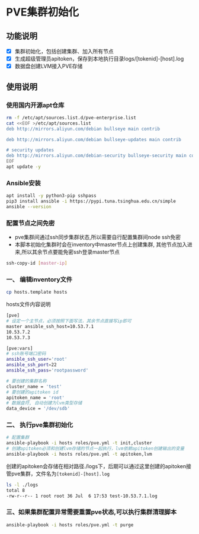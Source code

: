 # PVE集群初始化
## 功能说明
- [x] 集群初始化，包括创建集群、加入所有节点
- [x] 生成超级管理员apitoken，保存到本地执行目录logs/[tokenid]-[host].log
- [x] 数据盘创建LVM接入PVE存储

## 使用说明

### 使用国内开源apt仓库
```bash
rm -f /etc/apt/sources.list.d/pve-enterprise.list
cat <<EOF >/etc/apt/sources.list
deb http://mirrors.aliyun.com/debian bullseye main contrib

deb http://mirrors.aliyun.com/debian bullseye-updates main contrib

# security updates
deb http://mirrors.aliyun.com/debian-security bullseye-security main contrib
EOF
apt update -y
```
### Ansible安装
```bash
apt install -y python3-pip sshpass
pip3 install ansible -i https://pypi.tuna.tsinghua.edu.cn/simple
ansible --version
```

### 配置节点之间免密
* pve集群间通过ssh同步集群状态,所以需要自行配置集群间node ssh免密
* 本脚本初始化集群时会在inventory中master节点上创建集群, 其他节点加入进来,所以其余节点要能免密ssh登录master节点
```bash
ssh-copy-id [master-ip]
```

### 一、 编辑inventory文件
```bash
cp hosts.template hosts
```
hosts文件内容说明
```bash
[pve]
# 设定一个主节点，必须按照下面写法，其余节点直接写ip即可
master ansible_ssh_host=10.53.7.1
10.53.7.2
10.53.7.3

[pve:vars]
# ssh账号端口密码
ansible_ssh_user='root'
ansible_ssh_port=22
ansible_ssh_pass='rootpassword'

# 要创建的集群名称
cluster_name = 'test'
# 要创建的apitoken id
apitoken_name = 'root'
# 数据盘符, 自动创建为lvm类型存储
data_device = '/dev/sdb'
```

### 二、 执行pve集群初始化
```bash
# 配置集群
ansible-playbook -i hosts roles/pve.yml -t init,cluster
# 创建apitoken必须和创建lvm存储的节点一起执行，lvm依赖apitoken创建输出的变量
ansible-playbook -i hosts roles/pve.yml -t apitoken,lvm
```

创建的apitoken会存储在相对路径./logs下，后期可以通过这里创建的apitoken接管pve集群，文件名为`[tokenid]-[host].log`
```bash
ls -l ./logs
total 8
-rw-r--r-- 1 root root 36 Jul  6 17:53 test-10.53.7.1.log
```

### 三、如果集群配置异常需要重置pve状态,可以执行集群清理脚本
```bash
ansible-playbook -i hosts roles/pve.yml -t purge
```